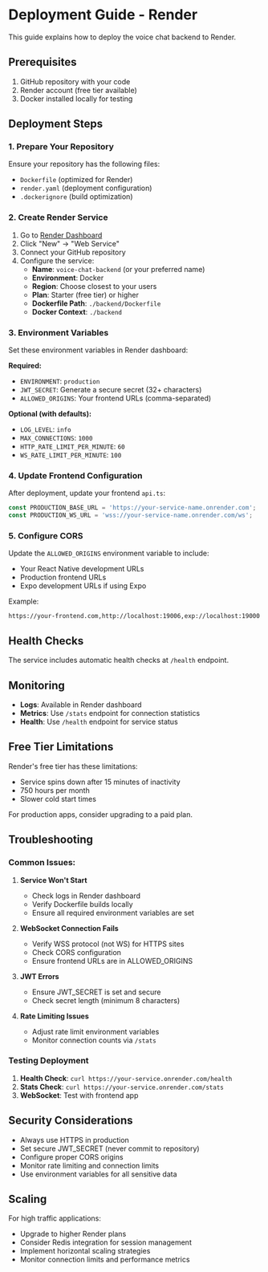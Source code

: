 # Deployment Guide - Render

This guide explains how to deploy the voice chat backend to Render.

## Prerequisites

1. GitHub repository with your code
2. Render account (free tier available)
3. Docker installed locally for testing

## Deployment Steps

### 1. Prepare Your Repository

Ensure your repository has the following files:
- `Dockerfile` (optimized for Render)
- `render.yaml` (deployment configuration)
- `.dockerignore` (build optimization)

### 2. Create Render Service

1. Go to [Render Dashboard](https://dashboard.render.com/)
2. Click "New" → "Web Service"
3. Connect your GitHub repository
4. Configure the service:
   - **Name**: `voice-chat-backend` (or your preferred name)
   - **Environment**: Docker
   - **Region**: Choose closest to your users
   - **Plan**: Starter (free tier) or higher
   - **Dockerfile Path**: `./backend/Dockerfile`
   - **Docker Context**: `./backend`

### 3. Environment Variables

Set these environment variables in Render dashboard:

**Required:**
- `ENVIRONMENT`: `production`
- `JWT_SECRET`: Generate a secure secret (32+ characters)
- `ALLOWED_ORIGINS`: Your frontend URLs (comma-separated)

**Optional (with defaults):**
- `LOG_LEVEL`: `info`
- `MAX_CONNECTIONS`: `1000`
- `HTTP_RATE_LIMIT_PER_MINUTE`: `60`
- `WS_RATE_LIMIT_PER_MINUTE`: `100`

### 4. Update Frontend Configuration

After deployment, update your frontend `api.ts`:

```typescript
const PRODUCTION_BASE_URL = 'https://your-service-name.onrender.com';
const PRODUCTION_WS_URL = 'wss://your-service-name.onrender.com/ws';
```

### 5. Configure CORS

Update the `ALLOWED_ORIGINS` environment variable to include:
- Your React Native development URLs
- Production frontend URLs
- Expo development URLs if using Expo

Example:
```
https://your-frontend.com,http://localhost:19006,exp://localhost:19000
```

## Health Checks

The service includes automatic health checks at `/health` endpoint.

## Monitoring

- **Logs**: Available in Render dashboard
- **Metrics**: Use `/stats` endpoint for connection statistics
- **Health**: Use `/health` endpoint for service status

## Free Tier Limitations

Render's free tier has these limitations:
- Service spins down after 15 minutes of inactivity
- 750 hours per month
- Slower cold start times

For production apps, consider upgrading to a paid plan.

## Troubleshooting

### Common Issues:

1. **Service Won't Start**
   - Check logs in Render dashboard
   - Verify Dockerfile builds locally
   - Ensure all required environment variables are set

2. **WebSocket Connection Fails**
   - Verify WSS protocol (not WS) for HTTPS sites
   - Check CORS configuration
   - Ensure frontend URLs are in ALLOWED_ORIGINS

3. **JWT Errors**
   - Ensure JWT_SECRET is set and secure
   - Check secret length (minimum 8 characters)

4. **Rate Limiting Issues**
   - Adjust rate limit environment variables
   - Monitor connection counts via `/stats`

### Testing Deployment

1. **Health Check**: `curl https://your-service.onrender.com/health`
2. **Stats Check**: `curl https://your-service.onrender.com/stats`
3. **WebSocket**: Test with frontend app

## Security Considerations

- Always use HTTPS in production
- Set secure JWT_SECRET (never commit to repository)
- Configure proper CORS origins
- Monitor rate limiting and connection limits
- Use environment variables for all sensitive data

## Scaling

For high traffic applications:
- Upgrade to higher Render plans
- Consider Redis integration for session management
- Implement horizontal scaling strategies
- Monitor connection limits and performance metrics 